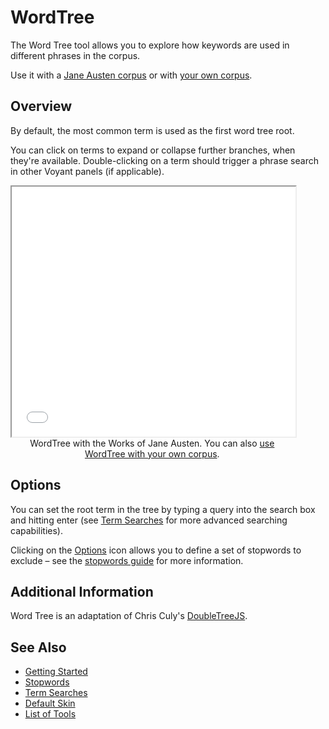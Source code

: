 # WordTree

The Word Tree tool allows you to explore how keywords are used in different phrases in the corpus.

Use it with a <a href="../?view=WordTree&corpus=austen" target="_blank">Jane Austen corpus</a> or with <a href="../?view=WordTree" target="_blank">your own corpus</a>.

## Overview

By default, the most common term is used as the first word tree root.

You can click on terms to expand or collapse further branches, when they're available. Double-clicking on a term should trigger a phrase search in other Voyant panels (if applicable).

<iframe src="../tool/WordTree/?corpus=austen&subtitle=The+Works+of+Jane+Austen" style="width: 90%; height: 400px;"></iframe>
<div style="width: 90%; text-align: center; margin-bottom: 1em;">WordTree with the Works of Jane Austen. You can also <a href="../?view=WordTree" target="_blank">use WordTree with your own corpus</a>.</div>

## Options

You can set the root term in the tree by typing a query into the search box and hitting enter (see [Term Searches](#!/guide/search) for more advanced searching capabilities).

Clicking on the [Options](#!/guide/options) icon allows you to define a set of stopwords to exclude – see the [stopwords guide](#!/guide/stopwords) for more information.


## Additional Information

Word Tree is an adaptation of Chris Culy's [DoubleTreeJS](http://linguistics.chrisculy.net/lx/software/DoubleTreeJS/).

## See Also

- [Getting Started](#!/guide/start)
- [Stopwords](#!/guide/stopwords)
- [Term Searches](#!/guide/search)
- [Default Skin](#!/guide/skins-section-default-skin)
- [List of Tools](#!/guide/tools)